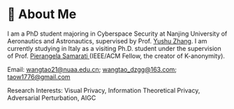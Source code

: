 
# 🧐 About Me

I am a  PhD student majoring in Cyberspace Security at Nanjing University of Aeronautics and Astronautics, supervised by Prof. [Yushu Zhang](https://yushuzhang.cn/).  I am currently studying in Italy as a visiting Ph.D. student under the supervision of Prof. [Pierangela Samarati ](https://samarati.di.unimi.it/cv) (IEEE/ACM Fellow, the creator of K-anonymity).


Email:  wangtao21@nuaa.edu.cn; wangtao_dzgg@163.com; taow1776@gmail.com

Research Interests: Visual Privacy, Information Theoretical Privacy, Adversarial Perturbation, AIGC 
<!--I completed my master's degree in [Software Engineering at Zhejiang University](http://www.cst.zju.edu.cn/cstenglish/main.htm) in March 2023, advised by Prof. [Chao Wu](https://scholar.google.com.hk/citations?user=gpTPt58AAAAJ&hl=zh-CN).
Before that, I received my Bachelor's degree at Hainan University in July 2020. -->

<!-- Previously, I interned at Sony AI for half a year, focusing on AI security and model compression. Before that, I also interned at Tencent Youtu Lab for one year, exploring federated learning and adversarial attacks.

### **Research Interests**: 
- Visual Privacy 
- Information Theoretical Privacy
- Adversarial Perturbation
- AIGC  -->


